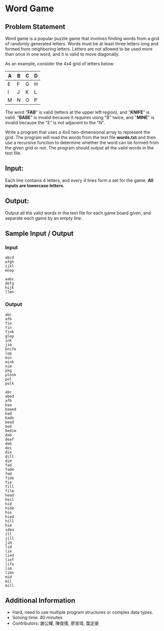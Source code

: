 # Word Game

## Problem Statement
Word game is a popular puzzle game that involves finding words from a grid of randomly generated letters. Words must be at least three letters long and formed from neighboring letters. Letters are not allowed to be used more than once in one word, and it is valid to move diagonally.

As an example, consider the 4x4 grid of letters below:

| A | B | C | D |
|---|---|---|---|
| E | F | G | H |
| I | J | K | L |
| M | N | O | P |


The word "**FAB**" is valid (letters at the upper left region), and "**KNIFE**" is valid. "**BABE**" is invalid because it requires using "B" twice, and "**MINE**" is invalid because the "E" is not adjacent to the "N".

Write a program that uses a 4x4 two-dimensional array to represent the grid. The program will read the words from the text file **words.txt** and then use a recursive function to determine whether the word can be formed from the given grid or not. The program should output all the valid words in the text file.

## Input:
Each line contains 4 letters, and every 4 lines form a set for the game.
**All inputs are lowercase letters.**

## Output:
Output all the valid words in the text file for each game board given, and separate each game by an empty line.


## Sample Input / Output

### Input
```
abcd
efgh
ijkl
mnop
```
```
aabc
defg
hijk
llmn
```

### Output
```
abc
afb
fie
fin
fink
glop
ink
jim
knife
lop
min
mink
nim
pkg
plonk
pol
polk
```
```
abc
abed
afb
baa
baaed
bad
bade
bead
bed
bedim
dab
deaf
deb
dei
die
dill
dim
fad
fade
fed
fide
fie
fill
film
head
heil
hid
hide
hie
hied
hill
him
idea
ill
jill
jim
lid
lie
lied
lief
life
lim
limn
mid
mil
mill
```

## Additional Information
* Hard, need to use multiple program structures or complex data types.
* Solving time: 40 minutes
* Contributors: 謝公耀, 陳俊儒, 廖宣瑋, 葉定豪